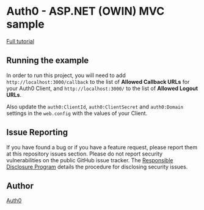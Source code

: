 ﻿# Auth0 - ASP.NET (OWIN) MVC sample

[Full tutorial](https://auth0.com/docs/quickstart/webapp/aspnet-owin/03-authorization)

## Running the example

In order to run this project, you will need to add `http://localhost:3000/callback` to the list of **Allowed Callback URLs** for your Auth0 Client, and `http://localhost:3000/` to the list of **Allowed Logout URLs**.

Also update the `auth0:ClientId`, `auth0:ClientSecret` and `auth0:Domain` settings in the `web.config` with the values of your Client.

## Issue Reporting

If you have found a bug or if you have a feature request, please report them at this repository issues section. Please do not report security vulnerabilities on the public GitHub issue tracker. The [Responsible Disclosure Program](https://auth0.com/whitehat) details the procedure for disclosing security issues.

## Author

[Auth0](http://auth0.com)
